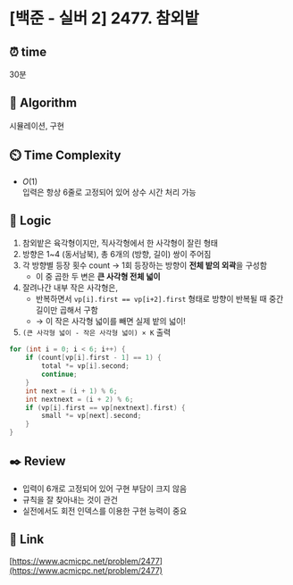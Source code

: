 # [백준 - 실버 2] 2477. 참외밭

## ⏰  **time**
30분

## :pushpin: **Algorithm**
시뮬레이션, 구현

## ⏲️ **Time Complexity**
- $O(1)$  
입력은 항상 6줄로 고정되어 있어 상수 시간 처리 가능

## :round_pushpin: **Logic**
1. 참외밭은 육각형이지만, 직사각형에서 한 사각형이 잘린 형태
2. 방향은 1~4 (동서남북), 총 6개의 (방향, 길이) 쌍이 주어짐
3. 각 방향별 등장 횟수 count → 1회 등장하는 방향이 **전체 밭의 외곽**을 구성함
   - 이 중 곱한 두 변은 **큰 사각형 전체 넓이**
4. 잘려나간 내부 작은 사각형은,  
   - 반복하면서 `vp[i].first == vp[i+2].first` 형태로 방향이 반복될 때 중간 길이만 곱해서 구함
   - → 이 작은 사각형 넓이를 빼면 실제 밭의 넓이!
5. `(큰 사각형 넓이 - 작은 사각형 넓이) × K` 출력
```cpp
for (int i = 0; i < 6; i++) {
    if (count[vp[i].first - 1] == 1) {
        total *= vp[i].second;
        continue;
    }
    int next = (i + 1) % 6;
    int nextnext = (i + 2) % 6;
    if (vp[i].first == vp[nextnext].first) {
        small *= vp[next].second;
    }
}
````

## :black_nib: **Review**

* 입력이 6개로 고정되어 있어 구현 부담이 크지 않음
* 규칙을 잘 찾아내는 것이 관건
* 실전에서도 회전 인덱스를 이용한 구현 능력이 중요

## 📡 Link
[https://www.acmicpc.net/problem/2477](https://www.acmicpc.net/problem/2477)

